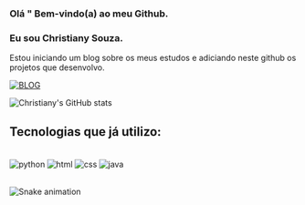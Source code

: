 ### Olá " Bem-vindo(a) ao meu Github.
### Eu sou Christiany Souza.
Estou iniciando um blog sobre os meus estudos e adiciando neste github os projetos que desenvolvo.

[![BLOG](https://img.shields.io/badge/Blogger-FF5722?style=for-the-badge&logo=blogger&logoColor=white)](https://jornadadeveloperblog.blogspot.com/)


![Christiany's GitHub stats](https://github-readme-stats.vercel.app/api?username=christiany-s&count_private=true)

## Tecnologias que já utilizo:
<div style="display inline _block"><br>
<img align="center" alt="python" src="https://img.shields.io/badge/Python-3776AB?style=for-the-badge&logo=python&logoColor=white"/>

<img align="center" alt="html" src="https://img.shields.io/badge/HTML-239120?style=for-the-badge&logo=html5&logoColor=white"/>


<img align="center" alt="css" src="https://img.shields.io/badge/CSS3-1572B6?style=for-the-badge&logo=css3&logoColor=white"/>

<img align="center" alt="java" src="https://img.shields.io/badge/Java-ED8B00?style=for-the-badge&logo=java&logoColor=white"/>

</div> </br>
 
![Snake animation](https://github.com/USERNAME/USERNAME/blob/output/github-contribution-grid-snake.svg)
